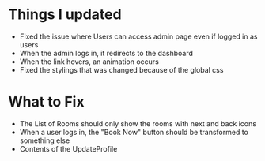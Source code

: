 # Things I updated

- Fixed the issue where Users can access admin page even if logged in as users
- When the admin logs in, it redirects to the dashboard
- When the link hovers, an animation occurs
- Fixed the stylings that was changed because of the global css

# What to Fix

- The List of Rooms should only show the rooms with next and back icons
- When a user logs in, the "Book Now" button should be transformed to something else
- Contents of the UpdateProfile


